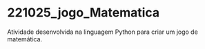 # 221025_jogo_Matematica
Atividade desenvolvida na linguagem Python para criar um jogo de matemática.
